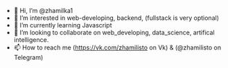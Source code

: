 - 👋 Hi, I’m @zhamilka1
- 👀 I’m interested in web-developing, backend, (fullstack is very optional)
- 🌱 I’m currently learning Javascript
- 💞️ I’m looking to collaborate on web_developing, data_science, artifical intelligence.
- 📫 How to reach me (https://vk.com/zhamilisto on Vk) & (@zhamilisto on Telegram)



